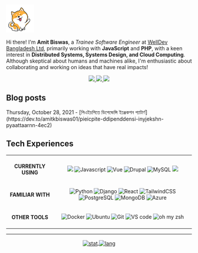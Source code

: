 <img alt="dog-waiving-hand" src="dog.gif" width="75px" />

<p align="left">
  Hi there! I'm <strong>Amit Biswas</strong>, a
  <em>Trainee Software Engineer</em> at
  <a href="https://www.welldev.io/">WellDev Bangladesh Ltd</a>, primarily
  working with <strong>JavaScript</strong> and <strong>PHP</strong>, with a keen
  interest in
  <strong>Distributed Systems, Systems Design, and Cloud Computing</strong>.
  Although skeptical about humans and machines alike, I'm enthusiastic about
  collaborating and working on ideas that have real impacts!
</p>
<div align="center">
  <a href="https://www.linkedin.com/in/amitkbiswas01/">
    <img src="https://img.shields.io/badge/-Amit_Biswas-blue?style=for-the-badge&logo=Linkedin&logoColor=white" />
  </a>
  <a href="mailto:amitkbiswas01@gmail.com">
    <img
      src="https://img.shields.io/badge/-amitkbiswas01@gmail.com-c14438?style=for-the-badge&logo=Gmail&logoColor=white" />
  </a>
  <a href="https://twitter.com/amitb__b">
    <img src="https://img.shields.io/badge/-amitb__b-blue?style=for-the-badge&logo=twitter&logoColor=white" />
  </a>
</div>

## **Blog posts**

<!-- BLOG-POST-LIST:START -->Thursday, October 28, 2021 - [পিএইচপিতে ডিপেন্ডেন্সি ইঞ্জেকশন প্যাটার্ণ](https://dev.to/amitkbiswas01/pieicpite-ddipenddensi-inyjekshn-pyaattaarnn-4ec2) 
<!-- BLOG-POST-LIST:END -->

## **Tech Experiences**

<table>
  <tbody>
    <tr>
      <td align="center"> <h4>CURRENTLY USING</h4> </td>
      <td align="center">
        <img src="https://img.shields.io/badge/PHP7+-777BB4?style=for-the-badge&logo=php&logoColor=white" />
        <img alt="Javascript"
          src="https://img.shields.io/badge/JavaScript-323330?style=for-the-badge&logo=javascript&logoColor=F7DF1E" />
        <img alt="Vue"
          src="https://img.shields.io/badge/Vue.js-35495E?style=for-the-badge&logo=vuedotjs&logoColor=4FC08D" />
        <img alt="Drupal"
          src="https://img.shields.io/badge/Drupal-0678BE?style=for-the-badge&logo=drupal&logoColor=white" />
        <img alt="MySQL"
          src="https://img.shields.io/badge/MySQL-00000F?style=for-the-badge&color=42759C&logo=mysql&logoColor=white" />
        <img
          src="https://img.shields.io/badge/platform.sh-FFFFFF?style=for-the-badge&color=black&logo=Platform.sh&logoColor=which" />
      </td>
    </tr>
    <tr>
      <td align="center"> <h4>FAMILIAR WITH</h4> </td>
      <td align="center">
        <img alt="Python"
          src="https://img.shields.io/badge/Python-356C9B?style=for-the-badge&logo=python&logoColor=white" />
        <img alt="Django"
          src="https://img.shields.io/badge/Django-092E20?style=for-the-badge&logo=django&logoColor=green" />
        <img alt="React"
          src="https://img.shields.io/badge/React-20232A?style=for-the-badge&logo=react&logoColor=61DAFB" />
        <img alt="TailwindCSS"
          src="https://img.shields.io/badge/TailwindCSS-38B2AC?style=for-the-badge&logo=tailwind-css&logoColor=white" />
        <img alt="PostgreSQL"
          src="https://img.shields.io/badge/PostgreSQL-316192?style=for-the-badge&logo=postgresql&logoColor=white" />
        <img alt="MongoDB"
          src="https://img.shields.io/badge/MongoDB-4EA94B?style=for-the-badge&logo=mongodb&logoColor=white" />
        <img alt="Azure"
          src="https://img.shields.io/badge/microsoft%20azure-0089D6?style=for-the-badge&logo=microsoft-azure&logoColor=white" />
      </td>
    </tr>
    <tr>
      <td align="center"> <h4>OTHER TOOLS</h4> </td>
      <td align="center">
        <img alt="Docker"
          src="https://img.shields.io/badge/Docker-2CA5E0?style=for-the-badge&logo=docker&logoColor=white" />
        <img alt="Ubuntu"
          src="https://img.shields.io/badge/Ubuntu-E95420?style=for-the-badge&logo=ubuntu&logoColor=white" />
        <img alt="Git" src="https://img.shields.io/badge/Git-F05032?style=for-the-badge&logo=git&logoColor=white" />
        <img alt="VS code"
          src="https://img.shields.io/badge/Visual_Studio_Code-0078D4?style=for-the-badge&logo=visual%20studio%20code&logoColor=white" />
        <img alt="oh my zsh"
          src="https://img.shields.io/badge/oh_my_zsh-1A2C34?style=for-the-badge&logo=ohmyzsh&logoColor=white" />
      </td>
    </tr>
  </tbody>
</table>

<hr />

<div align="center">
  <a href="https://github.com/anuraghazra/github-readme-stats">
    <img alt="stat" align="center" height="175" width="auto"
      src="https://github-readme-stats.vercel.app/api/top-langs/?username=amitkbiswas01&hide=html,css&exclude_repo=ocr-cnn,covid19-detection-xray,course-projects&theme=dracula&layout=compact" />
  </a>
  <a href="https://github.com/anuraghazra/github-readme-stats">
    <img alt="lang" align="center" height="175" width="auto"
      src="https://github-readme-stats.vercel.app/api?username=amitkbiswas01&count_private=true&theme=dracula&show_icons=true&custom_title=Amit's GitHub Stats" />
  </a>
</div>
